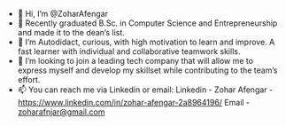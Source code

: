 - 👋 Hi, I’m @ZoharAfengar
- 💞️ Recently graduated B.Sc. in Computer Science and Entrepreneurship and made it to the
dean’s list.
- 🌱 I’m Autodidact, curious, with high motivation to learn and improve. A fast learner with
individual and collaborative teamwork skills.
- 👀 I’m looking to join a leading tech company that will
allow me to express myself and develop my skillset while contributing to the team’s effort.
- 📫 You can reach me via Linkedin or email:
Linkedin - Zohar Afengar - https://www.linkedin.com/in/zohar-afengar-2a8964196/
Email - zoharafnjar@gmail.com 

